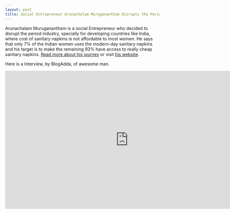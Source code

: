 ```yaml
---
layout: post
title: Social Entrepreneur Arunachalam Muruganantham Disrupts the Period Industry
---
```


Arunachalam Muruganantham is a social Entrepreneur who decided to disrupt the period industry, specially for developing countries like India, where cost of sanitary napkins is not affordable to most women. He says that only 7% of the Indian women uses the modern-day sanitary napkins and his target is to make the remaining 93% have access to really cheap sanitary napkins. <a href="http://www.fastcoexist.com/1679008/an-indian-inventor-disrupts-the-period-industry">Read more about his journey</a> or visit <a href="http://newinventions.in/">his website</a>.

Here is a Interview, by BlogAdda, of awesome man.

<iframe width="800" height="450" src="http://www.youtube.com/embed/qIXW-7StQcg?hd=1" frameborder="0" allowfullscreen></iframe>
